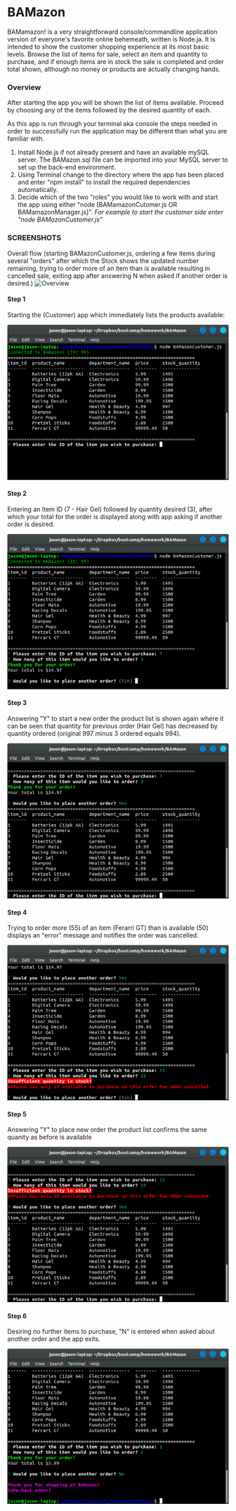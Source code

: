 # BAMazon

BAMamazon! is a very straightforward console/commandline application version of everyone's favorite online behemeath, written is Node.ja. It is intended to show the customer shopping experience at its most basic levels. Browse the list of items for sale, select an item and quantity to purchase, and if enough items are in stock the sale is completed and order total shown, although no money or products are actually changing hands.

### Overview
After starting the app you will be shown the list of items available. Proceed by choosing any of the items followed by the desired quantity of each.

As this app is run through your terminal aka console the steps needed in order to successfully run the application may be different than what you are familiar with.

1. Install Node.js if not already present and have an available mySQL server. The BAMazon.sql file can be imported into your MySQL server to set up the back-end environment.
2. Using Terminal change to the directory where the app has been placed and enter "npm install" to install the required dependencies automatically.
3. Decide which of the two "roles" you would like to work with and start the app using either "node [BAMamazonCutomer.js OR BAMamazonManager.js]".
_For example to start the customer side enter "node BAMazonCustomer.js"_

### SCREENSHOTS
Overall flow (starting BAMazonCustomer.js, ordering a few items during several "orders" after which the Stock shows the updated number remaining, trying to order more of an item than is available resulting in cancelled sale, exiting app after answering N when asked if another order is desired.)
![Overview](https://github.com/jasapper/BAMazon/raw/master/images/Bamazon_flow.gif)

#### Step 1
Starting the (Customer) app which immediately lists the products available:

![Step 1](https://github.com/jasapper/BAMazon/raw/master/images/Bamazon_step1.png)

#### Step 2
Entering an Item ID (7 - Hair Gel) followed by quantity desired (3), after which your total for the order is displayed along with app asking if another order is desired.

![Step 2](https://github.com/jasapper/BAMazon/raw/master/images/Bamazon_step2.png)

#### Step 3
Answering "Y" to start a new order the product list is shown again where it can be seen that quantity for previous order (Hair Gel) has decreased by quantity ordered (original 997 minus 3 ordered equals 994).

![Step 3](https://github.com/jasapper/BAMazon/raw/master/images/Bamazon_step3.png)

#### Step 4
Trying to order more (55) of an item (Ferarri GT) than is available (50) displays an "error" message and notifies the order was cancelled.

![Step 4](https://github.com/jasapper/BAMazon/raw/master/images/Bamazon_step4.png)

#### Step 5
Answering "Y" to place new order the product list confirms the same quanity as before is available

![Step 5](https://github.com/jasapper/BAMazon/raw/master/images/Bamazon_step5.png)

#### Step 6
Desiring no further items to purchase, "N" is entered when asked about another order and the app exits.

![Step 6](https://github.com/jasapper/BAMazon/raw/master/images/Bamazon_step6.png)
